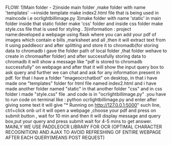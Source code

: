 
FLOW: 1)Main folder - 2)inside main folder ,make folder with name 'templates' -->inside template make index2.html file that is being used in maincode i.e ocrlightbillimage.py 3)make folder with name 'static' in main folder inside that static folder make 'css' folder and inside css folder make style.css file that is used for styling .
3)information : project name:developed a webpage using flask where you can add your pdf of images which contain e bills ,marksheet and all ,then it will extract text from it using paddleocr and after splitting and store it to chromadb(for storing data to chromadb i gave the folder path of local folder ,that folder wehave to create in chromaafter folder) and after successfully storing data to chromadb it will show a message like "pdf is stored to chromadb successfully" on webpage and after that it will show the input query box to ask query and further we can chat and ask for any information present in pdf.                             for that i have a folder "imageocrchatbot" on desktop, in that i have made one "templates" folder for html file named index2.html and i have made another folder named "static" in that another folder "css" and in css folder i made "style.css" file .and code is in "ocrlightbillimage.py"  .you have to run code on terminal like   : python ocrlightbillimage.py and enter after giving some text it will give "* Running on http://127.0.0.1:5000" such line, ctrl+click onb url it will open a webpage ,choose your pdf and press on submit button , wait for 10 min and then it will display message  and query box,put your query and press submit wait for 4-5 mins to get answer.
MAINLY WE USE PADDLEOCR LIBRARY FOR OCR (OPTIMAL CHARACTER RECOGNITION) AND AJAX TO AVOID REFRESHING OF ENTIRE WEBPAGE AFTER EACH QUERY(MEANS POST REQUEST)
